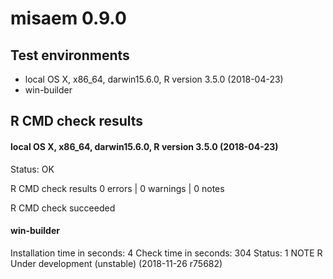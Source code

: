 # misaem 0.9.0

## Test environments

* local OS X, x86_64, darwin15.6.0, R version 3.5.0 (2018-04-23)
* win-builder


## R CMD check results

#### local OS X, x86_64, darwin15.6.0, R version 3.5.0 (2018-04-23)
Status: OK

R CMD check results
0 errors | 0 warnings | 0 notes

R CMD check succeeded


#### win-builder
Installation time in seconds: 4
Check time in seconds: 304
Status: 1 NOTE
R Under development (unstable) (2018-11-26 r75682)
